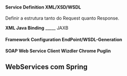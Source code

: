 
#### Service Definition XML/XSD/WSDL

Definir a estrutura tanto do Request quanto Response.


**XML Java Binding** _____ JAXB
#### Framework Configuration EndPoint/WSDL-Generation
#### SOAP Web Service Client Wizdler Chrome Puglin

## WebServices com Spring
